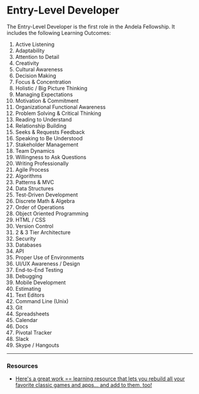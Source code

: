 # Entry-Level Developer

The Entry-Level Developer is the first role in the Andela Fellowship. It includes the following Learning Outcomes:


1. Active Listening
2. Adaptability
3. Attention to Detail
4. Creativity
5. Cultural Awareness
6. Decision Making
7. Focus & Concentration
8. Holistic / Big Picture Thinking
9. Managing Expectations
10. Motivation & Commitment
11. Organizational Functional Awareness
12. Problem Solving & Critical Thinking
13. Reading to Understand
14. Relationship Building
15. Seeks & Requests Feedback
16. Speaking to Be Understood
17. Stakeholder Management
18. Team Dynamics
19. Willingness to Ask Questions
20. Writing Professionally
21. Agile Process
22. Algorithms
23. Patterns & MVC
24. Data Structures
25. Test-Driven Development
26. Discrete Math & Algebra
27. Order of Operations
28. Object Oriented Programming
29. HTML / CSS
30. Version Control
31. 2 & 3 Tier Architecture
32. Security
33. Databases
34. API
35. Proper Use of Environments
36. UI/UX Awareness / Design
37. End-to-End Testing
38. Debugging
39. Mobile Development
40. Estimating
41. Text Editors
42. Command Line (Unix)
43. Git
44. Spreadsheets
45. Calendar
46. Docs
47. Pivotal Tracker
48. Slack
49. Skype / Hangouts

---

### Resources
- [Here's a great work == learning resource that lets you rebuild all your favorite classic games and apps... and add to them, too!](https://glitch.com/)
